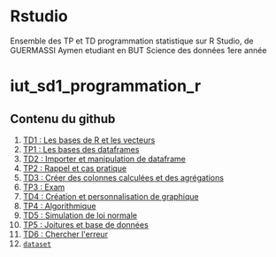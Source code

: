 # Rstudio

Ensemble des TP et TD programmation statistique sur R Studio,
de GUERMASSI Aymen etudiant en BUT Science des données 1ere année

# iut_sd1_programmation_r

## Contenu du github

1. [TD1 : Les bases de R et les vecteurs](/TD1.R)
2. [TP1 : Les bases des dataframes](/TP1.R)
3. [TD2 : Importer et manipulation de dataframe](/TD2.R)
4. [TP2 : Rappel et cas pratique](/TP2.R)
5. [TD3 : Créer des colonnes calculées et des agrégations](/TD3.R)
6. [TP3 : Exam](/TP3.R)
7. [TD4 : Création et personnalisation de graphique](/TD4.R)
8. [TP4 : Algorithmique](/TP4.R)
9. [TD5 : Simulation de loi normale](/TD5.R)
10. [TP5 : Joitures et base de données](/TP5.R)
11. [TD6 : Chercher l'erreur](/TD6.R)
12. [`dataset`](/dataset)
